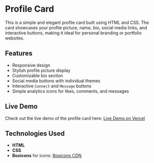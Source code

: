 # Profile Card

This is a simple and elegant profile card built using HTML and CSS. The card showcases your profile picture, name, bio, social media links, and interactive buttons, making it ideal for personal branding or portfolio websites.

## Features
- Responsive design
- Stylish profile picture display
- Customizable bio section
- Social media buttons with individual themes
- Interactive `Connect` and `Message` buttons
- Simple analytics icons for likes, comments, and messages

## Live Demo
Check out the live demo of the profile card here: [Live Demo on Vercel]([https://your-vercel-link.com](https://profile-card-ui-ashy.vercel.app))

## Technologies Used
- **HTML**
- **CSS**
- **Boxicons** for icons: [Boxicons CDN](https://unpkg.com/boxicons@2.1.4/css/boxicons.min.css)
